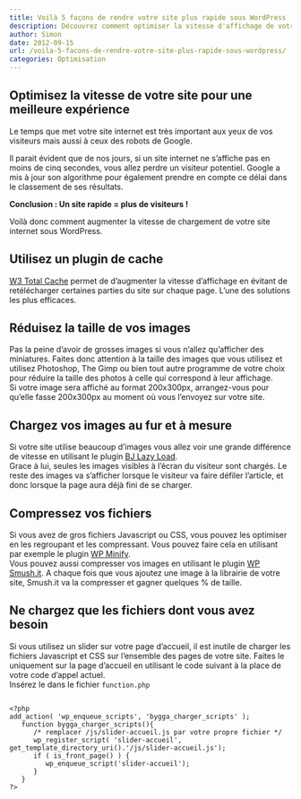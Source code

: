 ```yaml
---
title: Voilà 5 façons de rendre votre site plus rapide sous WordPress
description: Découvrez comment optimiser la vitesse d'affichage de votre blog WordPress avec des plugins
author: Simon
date: 2012-09-15
url: /voila-5-facons-de-rendre-votre-site-plus-rapide-sous-wordpress/
categories: Optimisation
---
```

## Optimisez la vitesse de votre site pour une meilleure expérience
Le temps que met votre site internet est très important aux yeux de vos visiteurs mais aussi à ceux des robots de Google.

Il parait évident que de nos jours, si un site internet ne s&rsquo;affiche pas en moins de cinq secondes, vous allez perdre un visiteur potentiel. Google a mis à jour son algorithme pour également prendre en compte ce délai dans le classement de ses résultats.

<strong>Conclusion : Un site rapide = plus de visiteurs !</strong>

Voilà donc comment augmenter la vitesse de chargement de votre site internet sous WordPress.

## Utilisez un plugin de cache

<a href="http://wordpress.org/extend/plugins/w3-total-cache/" title="W3 Total Cache" target="_blank">W3 Total Cache</a> permet de d&rsquo;augmenter la vitesse d&rsquo;affichage en évitant de retélécharger certaines parties du site sur chaque page. L&rsquo;une des solutions les plus efficaces.

## Réduisez la taille de vos images

Pas la peine d&rsquo;avoir de grosses images si vous n&rsquo;allez qu&rsquo;afficher des miniatures. Faites donc attention à la taille des images que vous utilisez et utilisez Photoshop, The Gimp ou bien tout autre programme de votre choix pour réduire la taille des photos à celle qui correspond à leur affichage.  
Si votre image sera affiché au format 200x300px, arrangez-vous pour qu&rsquo;elle fasse 200x300px au moment où vous l’envoyez sur votre site.

## Chargez vos images au fur et à mesure

Si votre site utilise beaucoup d&rsquo;images vous allez voir une grande différence de vitesse en utilisant le plugin <a href="http://wordpress.org/extend/plugins/bj-lazy-load/" title="BJ Lazy Load" target="_blank">BJ Lazy Load</a>.  
Grace à lui, seules les images visibles à l&rsquo;écran du visiteur sont chargés. Le reste des images va s&rsquo;afficher lorsque le visiteur va faire défiler l&rsquo;article, et donc lorsque la page aura déjà fini de se charger.

## Compressez vos fichiers

Si vous avez de gros fichiers Javascript ou CSS, vous pouvez les optimiser en les regroupant et les compressant. Vous pouvez faire cela en utilisant par exemple le plugin <a href="http://wordpress.org/extend/plugins/wp-minify/" title="WP Minify" target="_blank">WP Minify</a>.  
Vous pouvez aussi compresser vos images en utilisant le plugin <a href="http://dialect.ca/code/wp-smushit/" title="WP Smushit" target="_blank">WP Smush.it</a>. A chaque fois que vous ajoutez une image à la librairie de votre site, Smush.it va la compresser et gagner quelques % de taille.

## Ne chargez que les fichiers dont vous avez besoin

Si vous utilisez un slider sur votre page d&rsquo;accueil, il est inutile de charger les fichiers Javascript et CSS sur l&rsquo;ensemble des pages de votre site. Faites le uniquement sur la page d&rsquo;accueil en utilisant le code suivant à la place de votre code d&rsquo;appel actuel.  
Insérez le dans le fichier <code>function.php</code>

<pre>
<code class="language-php">
&lt;?php 
add_action( 'wp_enqueue_scripts', 'bygga_charger_scripts' );
   function bygga_charger_scripts(){
      /* remplacer /js/slider-accueil.js par votre propre fichier */
      wp_register_script( 'slider-accueil', get_template_directory_uri().'/js/slider-accueil.js');
      if ( is_front_page() ) {
         wp_enqueue_script('slider-accueil');
      }
   }
?&gt;
</code>
</pre>